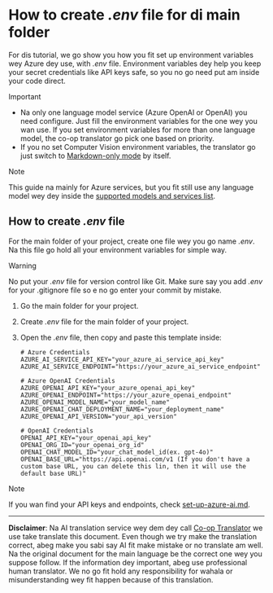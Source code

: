<!--
CO_OP_TRANSLATOR_METADATA:
{
  "original_hash": "66029e3b67a3eb980ab8740367e91283",
  "translation_date": "2025-10-22T11:17:10+00:00",
  "source_file": "getting_started/command-line-guide/create-env-file.md",
  "language_code": "pcm"
}
-->
# How to create *.env* file for di main folder

For dis tutorial, we go show you how you fit set up environment variables wey Azure dey use, with *.env* file. Environment variables dey help you keep your secret credentials like API keys safe, so you no go need put am inside your code direct.

> [!IMPORTANT]
> - Na only one language model service (Azure OpenAI or OpenAI) you need configure. Just fill the environment variables for the one wey you wan use. If you set environment variables for more than one language model, the co-op translator go pick one based on priority.
> - If you no set Computer Vision environment variables, the translator go just switch to [Markdown-only mode](./markdown-only-mode.md) by itself.

> [!NOTE]
> This guide na mainly for Azure services, but you fit still use any language model wey dey inside the [supported models and services list](../README.md#-supported-models-and-services).

## How to create *.env* file

For the main folder of your project, create one file wey you go name *.env*. Na this file go hold all your environment variables for simple way.

> [!WARNING]
> No put your *.env* file for version control like Git. Make sure say you add *.env* for your .gitignore file so e no go enter your commit by mistake.

1. Go the main folder for your project.

1. Create *.env* file for the main folder of your project.

1. Open the *.env* file, then copy and paste this template inside:

    ```plaintext
    # Azure Credentials
    AZURE_AI_SERVICE_API_KEY="your_azure_ai_service_api_key"
    AZURE_AI_SERVICE_ENDPOINT="https://your_azure_ai_service_endpoint"

    # Azure OpenAI Credentials
    AZURE_OPENAI_API_KEY="your_azure_openai_api_key"
    AZURE_OPENAI_ENDPOINT="https://your_azure_openai_endpoint"
    AZURE_OPENAI_MODEL_NAME="your_model_name"
    AZURE_OPENAI_CHAT_DEPLOYMENT_NAME="your_deployment_name"
    AZURE_OPENAI_API_VERSION="your_api_version"

    # OpenAI Credentials
    OPENAI_API_KEY="your_openai_api_key"
    OPENAI_ORG_ID="your_openai_org_id"
    OPENAI_CHAT_MODEL_ID="your_chat_model_id(ex. gpt-4o)"
    OPENAI_BASE_URL="https://api.openai.com/v1 (If you don't have a custom base URL, you can delete this lin, then it will use the default base URL)"
    ```

> [!NOTE]
> If you wan find your API keys and endpoints, check [set-up-azure-ai.md](../set-up-azure-ai.md).

---

**Disclaimer**:
Na AI translation service wey dem dey call [Co-op Translator](https://github.com/Azure/co-op-translator) we use take translate this document. Even though we try make the translation correct, abeg make you sabi say AI fit make mistake or no translate am well. Na the original document for the main language be the correct one wey you suppose follow. If the information dey important, abeg use professional human translator. We no go fit hold any responsibility for wahala or misunderstanding wey fit happen because of this translation.
